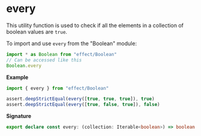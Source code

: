 # every

This utility function is used to check if all the elements in a collection of boolean values are `true`.

To import and use `every` from the "Boolean" module:

```ts
import * as Boolean from "effect/Boolean"
// Can be accessed like this
Boolean.every
```

**Example**

```ts
import { every } from "effect/Boolean"

assert.deepStrictEqual(every([true, true, true]), true)
assert.deepStrictEqual(every([true, false, true]), false)
```

**Signature**

```ts
export declare const every: (collection: Iterable<boolean>) => boolean
```
